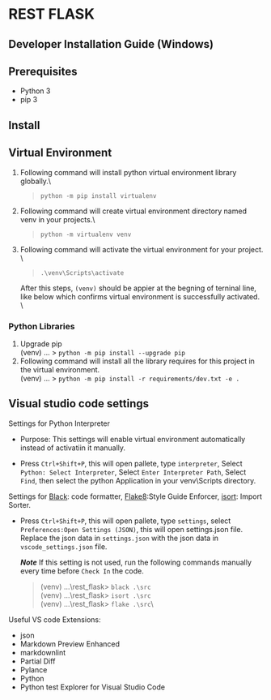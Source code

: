 # REST FLASK

## Developer Installation Guide (Windows)

## Prerequisites

- Python 3
- pip 3


## Install

## Virtual Environment

1.  Following command will install python virtual environment library globally.\
    > `python -m pip install virtualenv`

2.  Following command will create virtual environment directory named venv in your projects.\
    > `python -m virtualenv venv`

3.  Following command will activate the virtual environment for your project. \
    >  `.\venv\Scripts\activate`

    After this steps, `(venv)` should be appier at the begning of terninal line, like below which 
    confirms virtual environment is successfully activated. \

### Python Libraries
1.  Upgrade pip\
    (venv) ... > `python -m pip install --upgrade pip`
2.  Following command will install all the library requires for this project in the virtual environment.\
    (venv) ... > `python -m pip install -r requirements/dev.txt -e .`

## Visual studio code settings

Settings for Python Interpreter

- Purpose: This settings will enable virtual environment automatically instead of activatiin it manually.

- Press `Ctrl+Shift+P`, this will open pallete, type `interpreter`, Select `Python: Select Interpreter`, 
Select `Enter Interpreter Path`, Select `Find`, then select the python Application in your venv\Scripts directory.

Settings for [Black](https://pypi.org/project/black/): code formatter, [Flake8](https://flake8.pycqa.org/en/latest/):Style Guide Enforcer, [isort](https://pypi.org/projects/isort/): Import Sorter.

- Press `Ctrl+Shift+P`, this will open pallete, type `settings`, select `Preferences:Open Settings (JSON)`, this will open settings.json file. Replace the json data in `settings.json` with the json data in `vscode_settings.json` file.

    ***Note*** If this setting is not used, run the following commands manually every time before `Check In` the code.

    > (venv) ...\rest_flask> `black .\src`\
    > (venv) ...\rest_flask> `isort .\src`\
    > (venv) ...\rest_flask> `flake .\src`\

Useful VS code Extensions:

- json
- Markdown Preview Enhanced
- markdownlint
- Partial Diff
- Pylance
- Python
- Python test Explorer for Visual Studio Code